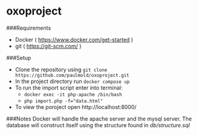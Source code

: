 # oxoproject

###Requirements
- Docker ( https://www.docker.com/get-started )
- git ( https://git-scm.com/ )

###Setup
- Clone the repository using `git clone https://github.com/paulmold/oxoproject.git`
- In the project directory run `docker compose up`
- To run the import script enter into terminal:
  - `docker exec -it php-apache /bin/bash`
  - `php import.php -f="data.html"`
- To view the poroject open http://localhost:8000/

###Notes
Docker will handle the apache server and the mysql server.
The database will construct itself using the structure found in *db/structure.sql*
